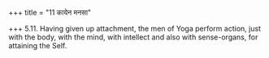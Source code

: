 +++
title = "11 कायेन मनसा"

+++
5.11. Having given up attachment, the men of Yoga perform action, just
with the body, with the mind, with intellect and also with sense-organs,
for attaining the Self.

